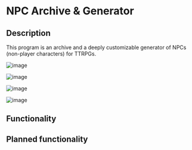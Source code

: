 # NPC Archive & Generator
## Description
This program is an archive and a deeply customizable generator of NPCs (non-player characters) for TTRPGs.

![image](https://github.com/AnnLikki/NPCArchiveAndGenerator/assets/46577377/7bc2be7e-8f70-46e0-a79c-5103009d4ace)

![image](https://github.com/AnnLikki/NPCArchiveAndGenerator/assets/46577377/15aeeb11-281d-4f5f-b450-99527a0d760a)

![image](https://github.com/AnnLikki/NPCArchiveAndGenerator/assets/46577377/f6910426-30a3-4816-8d10-13d3d823a9cf)

![image](https://github.com/AnnLikki/NPCArchiveAndGenerator/assets/46577377/90d5a9cc-85ac-4300-8f7a-e72ab20dc1ac)


## Functionality

## Planned functionality

